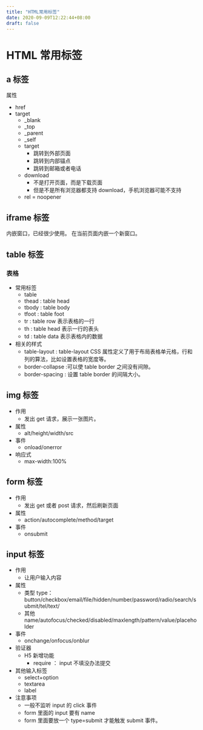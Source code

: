 ```yaml
---
title: "HTML常用标签"
date: 2020-09-09T12:22:44+08:00
draft: false
---
```


# HTML 常用标签

## a 标签

属性

- href
- target
  - \_blank
  - \_top
  - \_parent
  - \_self
  - target
    - 跳转到外部页面
    - 跳转到内部锚点
    - 跳转到邮箱或者电话
  - download
    - 不是打开页面，而是下载页面
    - 但是不是所有浏览器都支持 download，手机浏览器可能不支持
  - rel = noopener

## iframe 标签

内嵌窗口，已经很少使用。
在当前页面内嵌一个新窗口。

## table 标签

### 表格

- 常用标签
  - table
  - thead : table head
  - tbody : table body
  - tfoot : table foot
  - tr : table row 表示表格的一行
  - th : table head 表示一行的表头
  - td : table data 表示表格内的数据
- 相关的样式
  - table-layout : table-layout CSS 属性定义了用于布局表格单元格，行和列的算法，比如设置表格的宽度等。
  - border-collapse :可以使 table border 之间没有间隙。
  - border-spacing : 设置 table border 的间隔大小。

## img 标签

- 作用
  - 发出 get 请求，展示一张图片。
- 属性
  - alt/height/width/src
- 事件
  - onload/onerror
- 响应式
  - max-width:100%

## form 标签

- 作用
  - 发出 get 或者 post 请求，然后刷新页面
- 属性
  - action/autocomplete/method/target
- 事件
  - onsubmit

## input 标签

- 作用
  - 让用户输入内容
- 属性
  - 类型 type：button/checkbox/email/file/hidden/number/password/radio/search/submit/tel/text/
  - 其他 name/autofocus/checked/disabled/maxlength/pattern/value/placeholder
- 事件
  - onchange/onfocus/onblur
- 验证器
  - H5 新增功能
    - require ： input 不填没办法提交
- 其他输入标签
  - select+option
  - textarea
  - label
- 注意事项
  - 一般不监听 input 的 click 事件
  - form 里面的 input 要有 name
  - form 里面要放一个 type=submit 才能触发 submit 事件。
